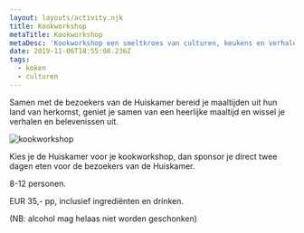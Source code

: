 ```yaml
---
layout: layouts/activity.njk
title: Kookworkshop
metaTitle: Kookworkshop
metaDesc: 'Kookworkshop een smeltkroes van culturen, keukens en verhalen '
date: 2019-11-06T18:55:08.236Z
tags:
  - koken
  - culturen
---
```

Samen met de bezoekers van de Huiskamer bereid je maaltijden uit hun land van herkomst, geniet je samen van een heerlijke maaltijd en wissel je verhalen en belevenissen uit.

![kookworkshop](/images/20171020_vreemdland_039-1.jpg "Kookworkshop")

Kies je de Huiskamer voor je kookworkshop, dan sponsor je direct twee dagen eten voor de bezoekers van de Huiskamer.

8-12 personen. 

EUR 35,- pp, inclusief ingrediënten en drinken. 

(NB: alcohol mag helaas niet worden geschonken)
